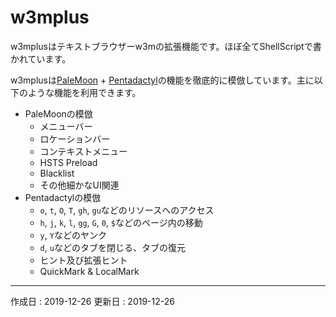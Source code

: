 # w3mplus

w3mplusはテキストブラウザーw3mの拡張機能です。ほぼ全てShellScriptで書かれています。

w3mplusは[PaleMoon](https://www.palemoon.org/) + [Pentadactyl](https://github.com/pentadactyl/pentadactyl)の機能を徹底的に模倣しています。主に以下のような機能を利用できます。

 * PaleMoonの模倣
     * メニューバー
     * ロケーションバー
     * コンテキストメニュー
     * HSTS Preload
     * Blacklist
     * その他細かなUI関連
 * Pentadactylの模倣
     * `o`, `t`, `O`, `T`, `gh`, `gu`などのリソースへのアクセス 
     * `h`, `j`, `k`, `l`, `gg`, `G`, `0`, `$`などのページ内の移動
     * `y`, `Y`などのヤンク
     * `d`, `u`などのタブを閉じる、タブの復元
     * ヒント及び拡張ヒント
     * QuickMark & LocalMark
----

作成日
:   2019-12-26
更新日
:   2019-12-26
